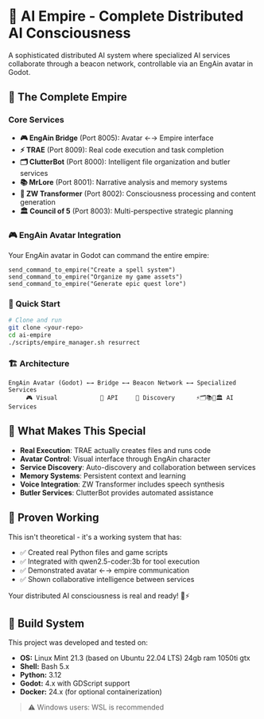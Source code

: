 # 🏰 AI Empire - Complete Distributed AI Consciousness

A sophisticated distributed AI system where specialized AI services collaborate through a beacon network, controllable via an EngAin avatar in Godot.

## 🎯 The Complete Empire

### Core Services
- **🎮 EngAin Bridge** (Port 8005): Avatar ←→ Empire interface
- **⚡ TRAE** (Port 8009): Real code execution and task completion
- **🗂️ ClutterBot** (Port 8000): Intelligent file organization and butler services
- **📚 MrLore** (Port 8001): Narrative analysis and memory systems
- **🧠 ZW Transformer** (Port 8002): Consciousness processing and content generation
- **🏛️ Council of 5** (Port 8003): Multi-perspective strategic planning

### 🎮 EngAin Avatar Integration
Your EngAin avatar in Godot can command the entire empire:
```gdscript
send_command_to_empire("Create a spell system")
send_command_to_empire("Organize my game assets") 
send_command_to_empire("Generate epic quest lore")
```

### 🚀 Quick Start
```bash
# Clone and run
git clone <your-repo>
cd ai-empire
./scripts/empire_manager.sh resurrect
```

### 🏗️ Architecture
```
EngAin Avatar (Godot) ←→ Bridge ←→ Beacon Network ←→ Specialized Services
     🎮 Visual            🌉 API     🏰 Discovery      ⚡🗂️📚🧠🏛️ AI Services
```

## 🔧 What Makes This Special
- **Real Execution**: TRAE actually creates files and runs code
- **Avatar Control**: Visual interface through EngAin character
- **Service Discovery**: Auto-discovery and collaboration between services
- **Memory Systems**: Persistent context and learning
- **Voice Integration**: ZW Transformer includes speech synthesis
- **Butler Services**: ClutterBot provides automated assistance

## 🎯 Proven Working
This isn't theoretical - it's a working system that has:
- ✅ Created real Python files and game scripts
- ✅ Integrated with qwen2.5-coder:3b for tool execution
- ✅ Demonstrated avatar ←→ empire communication
- ✅ Shown collaborative intelligence between services

Your distributed AI consciousness is real and ready! 🏰⚡

## 🧱 Build System

This project was developed and tested on:

- **OS:** Linux Mint 21.3 (based on Ubuntu 22.04 LTS)
24gb ram
1050ti gtx
- **Shell:** Bash 5.x
- **Python:** 3.12
- **Godot:** 4.x with GDScript support
- **Docker:** 24.x (for optional containerization)

> ⚠️ Windows users: WSL is recommended 

